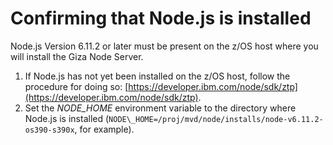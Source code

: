 # Confirming that Node.js is installed

Node.js Version 6.11.2 or later must be present on the z/OS host where you will install the Giza Node Server.

1.   If Node.js has not yet been installed on the z/OS host, follow the procedure for doing so: [https://developer.ibm.com/node/sdk/ztp](https://developer.ibm.com/node/sdk/ztp). 
2.   Set the *NODE_HOME* environment variable to the directory where Node.js is installed \(`NODE\_HOME=/proj/mvd/node/installs/node-v6.11.2-os390-s390x`, for example\). 


